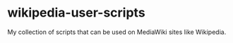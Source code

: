 # wikipedia-user-scripts
My collection of scripts that can be used on MediaWiki sites like Wikipedia.
